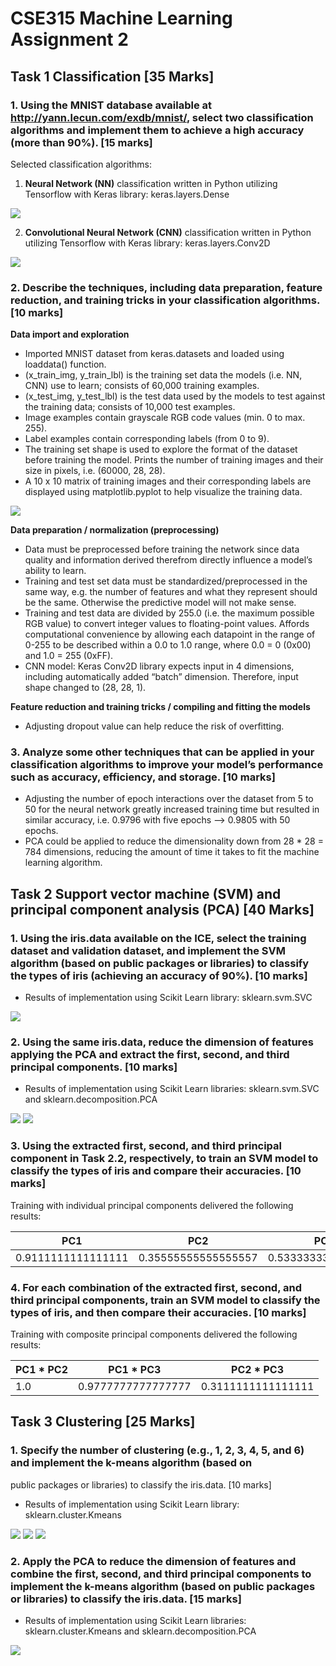 # CSE315 Machine Learning Assignment 2

## Task 1 Classification [35 Marks]

### 1. Using the MNIST database available at http://yann.lecun.com/exdb/mnist/, select two classification algorithms and implement them to achieve a high accuracy (more than 90%). [15 marks]

Selected classification algorithms:

1. **Neural Network (NN)** classification written in Python utilizing Tensorflow with Keras library: keras.layers.Dense

![](img/fig-1.png)

2. **Convolutional Neural Network (CNN)** classification written in Python utilizing Tensorflow with Keras library: keras.layers.Conv2D

![](img/fig-2.png)

### 2. Describe the techniques, including data preparation, feature reduction, and training tricks in your classification algorithms. [10 marks]

**Data import and exploration**

- Imported MNIST dataset from keras.datasets and loaded using loaddata() function.
- (x_train_img, y_train_lbl) is the training set data the models (i.e. NN, CNN) use to learn; consists of 60,000 training examples.
- (x_test_img, y_test_lbl) is the test data used by the models to test against the training data; consists of 10,000 test examples.
- Image examples contain grayscale RGB code values (min. 0 to max. 255).
- Label examples contain corresponding labels (from 0 to 9).
- The training set shape is used to explore the format of the dataset before training the
model. Prints the number of training images and their size in pixels, i.e. (60000, 28, 28).
- A 10 x 10 matrix of training images and their corresponding labels are displayed using
matplotlib.pyplot to help visualize the training data.

![](img/fig-3.png)

**Data preparation / normalization (preprocessing)**

- Data must be preprocessed before training the network since data quality and information derived therefrom directly influence a model’s ability to learn.
- Training and test set data must be standardized/preprocessed in the same way, e.g. the number of features and what they represent should be the same. Otherwise the predictive model will not make sense.
- Training and test data are divided by 255.0 (i.e. the maximum possible RGB value) to convert integer values to floating-point values. Affords computational convenience by allowing each datapoint in the range of 0-255 to be described within a 0.0 to 1.0 range, where 0.0 = 0 (0x00) and 1.0 = 255 (0xFF).
- CNN model: Keras Conv2D library expects input in 4 dimensions, including automatically added “batch” dimension. Therefore, input shape changed to (28, 28, 1).

**Feature reduction and training tricks / compiling and fitting the models**

- Adjusting dropout value can help reduce the risk of overfitting.

### 3. Analyze some other techniques that can be applied in your classification algorithms to improve your model’s performance such as accuracy, efficiency, and storage. [10 marks]

- Adjusting the number of epoch interactions over the dataset from 5 to 50 for the neural network greatly increased training time but resulted in similar accuracy, i.e. 0.9796 with five epochs --> 0.9805 with 50 epochs.
-  PCA could be applied to reduce the dimensionality down from 28 * 28 = 784 dimensions, reducing the amount of time it takes to fit the machine learning algorithm.


## Task 2 Support vector machine (SVM) and principal component analysis (PCA) [40 Marks]


### 1. Using the iris.data available on the ICE, select the training dataset and validation dataset, and implement the SVM algorithm (based on public packages or libraries) to classify the types of iris (achieving an accuracy of 90%). [10 marks]

- Results of implementation using Scikit Learn library: sklearn.svm.SVC

![](img/fig-4.png)

### 2. Using the same iris.data, reduce the dimension of features applying the PCA and extract the first, second, and third principal components. [10 marks]

- Results of implementation using Scikit Learn libraries: sklearn.svm.SVC and sklearn.decomposition.PCA

![](img/fig-5.png)
![](img/fig-6.png)

### 3. Using the extracted first, second, and third principal component in Task 2.2, respectively, to train an SVM model to classify the types of iris and compare their accuracies. [10 marks]

Training with individual principal components delivered the following results:

| PC1 | PC2 | PC3 |
| ------------- | ------------- | ------------- |
| 0.9111111111111111 | 0.35555555555555557 | 0.5333333333333333 |

### 4. For each combination of the extracted first, second, and third principal components, train an SVM model to classify the types of iris, and then compare their accuracies. [10 marks]

Training with composite principal components delivered the following results:

| PC1 * PC2 | PC1 * PC3 | PC2 * PC3 |
| ------------- | ------------- | ------------- |
| 1.0 | 0.9777777777777777 | 0.3111111111111111 |

## Task 3 Clustering [25 Marks]

### 1. Specify the number of clustering (e.g., 1, 2, 3, 4, 5, and 6) and implement the k-means algorithm (based on
public packages or libraries) to classify the iris.data. [10 marks]

- Results of implementation using Scikit Learn library: sklearn.cluster.Kmeans

![](img/fig-7-8.png)
![](img/fig-9-10.png)
![](img/fig-11-12.png)

### 2. Apply the PCA to reduce the dimension of features and combine the first, second, and third principal components to implement the k-means algorithm (based on public packages or libraries) to classify the iris.data. [15 marks]

- Results of implementation using Scikit Learn libraries: sklearn.cluster.Kmeans and sklearn.decomposition.PCA

![](img/fig-13.png)